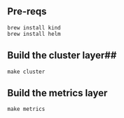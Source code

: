 
## Pre-reqs ##

```
brew install kind
brew install helm
```

## Build the cluster layer##

```
make cluster
```

## Build the metrics layer

```
make metrics
```
